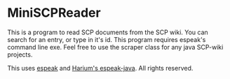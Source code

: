 # MiniSCPReader

This is a program to read SCP documents from the SCP wiki. You can search for an entry, or type in it's id. This program requires espeak's command line exe. Feel free to use the scraper class for any java SCP-wiki projects.

This uses [espeak](http://espeak.sourceforge.net/) and [Harium's espeak-java](https://github.com/Harium/espeak-java). All rights reserved.
